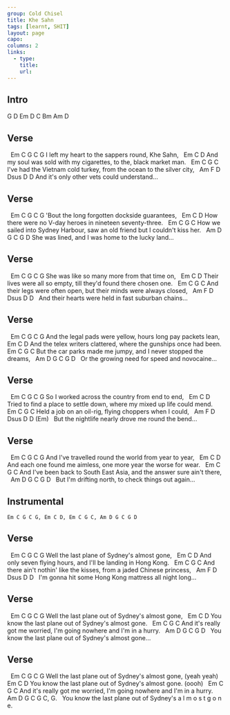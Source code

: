 ```yaml
---
group: Cold Chisel
title: Khe Sahn
tags: [learnt, SHIT]
layout: page
capo: 
columns: 2
links: 
  - type: 
    title: 
    url: 
---
```


## Intro

G D Em D C Bm Am D

## Verse

&nbsp; Em                   C                  G   C G
I left my heart to the sappers round, Khe Sahn,
&nbsp;      Em                    C                   D
And my soul was sold with my cigarettes, to the, black market man.
&nbsp;            Em           C                G                   C
I've had the Vietnam cold turkey, from the ocean to the silver city,
&nbsp;               Am         F               D    Dsus D D
And it's only other vets could understand...

## Verse

&nbsp;           Em             C              G   C G
'Bout the long forgotten dockside guarantees,
&nbsp;              Em                 C                D
How there were no V-day heroes in nineteen seventy-three.
&nbsp;      Em                 C               G                         C
How we sailed into Sydney Harbour, saw an old friend but I couldn't kiss her.
&nbsp;              Am               D                 G     C G D
She was lined, and I was home to the lucky land...

## Verse

&nbsp;       Em           C                   G C G
She was like so many more from that time on,
&nbsp;     Em                C                  D
Their lives were all so empty, till they'd found there chosen one.
&nbsp;         Em              C               G                 C
And their legs were often open, but their minds were always closed,
&nbsp;         Am                  F             D     Dsus D D
&nbsp;  And their hearts were held in fast suburban chains...

## Verse

&nbsp;        Em              C             G    C G
And the legal pads were yellow, hours long pay packets lean,
&nbsp;       Em            C                    D
And the telex writers clattered, where the gunships once had been.
&nbsp;       Em                C            G                 C
But the car parks made me jumpy, and I never stopped the dreams,
&nbsp;      Am               D             G      C G D
&nbsp;   Or the growing need for speed and novocaine...

## Verse

&nbsp;     Em                C                   G  C G
So I worked across the country from end to end,
&nbsp;        Em              C                     D
Tried to find a place to settle down, where my mixed up life could mend.
&nbsp;      Em        C               G               C
Held a job on an oil-rig, flying choppers when I could,
&nbsp;       Am               F                  D   Dsus D D (Em)
&nbsp;   But the nightlife nearly drove me round the bend...

## Verse

&nbsp;        Em                  C                  G   C G
And I've travelled round the world from year to year,
&nbsp;   Em                C                 D
And each one found me aimless, one more year the worse for wear.
&nbsp;        Em                      C             G                 C
And I've been back to South East Asia, and the answer sure ain't there,
&nbsp;       Am                 D                 G     C G D
&nbsp;   But I'm drifting north, to check things out again...

## Instrumental

```chordpro
Em C G C G, Em C D, Em C G C, Am D G C G D
```

## Verse

&nbsp;            Em            C               G   C G
Well the last plane of Sydney's almost gone,
&nbsp;        Em                              C               D
And only seven flying hours, and I'll be landing in Hong Kong.
&nbsp;               Em               C              G             C
And there ain't nothin' like the kisses, from a jaded Chinese princess,
&nbsp;         Am                 F                  D   Dsus D D
&nbsp;   I'm gonna hit some Hong Kong mattress all night long...

## Verse

&nbsp;          Em                C               G   C G
Well the last plane out of Sydney's almost gone,
&nbsp;            Em                C               D
You know the last plane out of Sydney's almost gone.
&nbsp;        Em            C                  G                    C
And it's really got me worried, I'm going nowhere and I'm in a hurry.
&nbsp;            Am                D               G     C G D
&nbsp;   You know the last plane out of Sydney's almost gone...

## Verse

&nbsp;          Em                C               G   C G
Well the last plane out of Sydney's almost gone, (yeah yeah)
&nbsp;            Em                C               D
You know the last plane out of Sydney's almost gone. (oooh)
&nbsp;        Em            C                  G                    C
And it's really got me worried, I'm going nowhere and I'm in a hurry.
&nbsp;            Am                D                      G   C G C, G.
&nbsp;  You know the last plane out of Sydney's  a l m o s t  g o n e.
